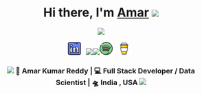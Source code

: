 <div align="center">
   <h1>Hi there, I'm <a href="#">Amar</a> <img src="https://media.giphy.com/media/hvRJCLFzcasrR4ia7z/giphy.gif" width="25px"> </h1>
   
   
   <img src="https://pronoun.cyou/x/y?subject=He&object=Him&height=20"> 
</div>

<p align='center'>
   <a href="https://www.linkedin.com/in/amarkumarreddy/"><img height="30" src="https://raw.githubusercontent.com/8bithemant/8bithemant/master/linkedin.png?raw=true"></a>&nbsp;&nbsp;
<a href="#"><img height="30" src="https://github.com/Amarify/Amarify/blob/main/images/twitter.png></a>&nbsp;&nbsp;
<a href="#"><img height="30" src="https://github.com/Amarify/Amarify/blob/main/images/devto.png></a>&nbsp;&nbsp;
<a href="#"><img height="30" src="https://github.com/Amarify/Amarify/blob/main/images/spotify.png"></a>&nbsp;&nbsp;
 <a href="#"><img height="30" src="https://github.com/Amarify/Amarify/blob/main/images/coffee.jpg"></a>&nbsp;&nbsp;
 </p>


<div align="center">
<h3><img src="https://media.giphy.com/media/WUlplcMpOCEmTGBtBW/giphy.gif" width="30"> 🙎 Amar Kumar Reddy | 💻 Full Stack Developer / Data Scientist | 🛸 India , USA <img src="https://media.giphy.com/media/WUlplcMpOCEmTGBtBW/giphy.gif" width="30"></h3>
</div>

